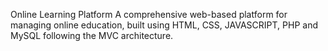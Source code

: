 Online Learning Platform
A comprehensive web-based platform for managing online education, built using HTML, CSS, JAVASCRIPT, PHP and MySQL following the MVC architecture.
